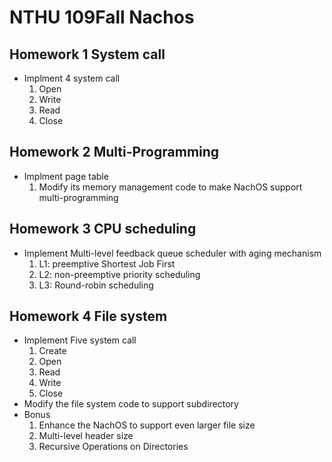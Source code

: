 # NTHU 109Fall Nachos

## Homework 1 System call
+ Implment 4 system call
    1. Open
    2. Write
    3. Read
    4. Close

## Homework 2 Multi-Programming
+ Implment page table
    1. Modify its memory management code to make NachOS support multi-programming

## Homework 3 CPU scheduling
+ Implement Multi-level feedback queue scheduler with aging mechanism
    1. L1: preemptive Shortest Job First
    2. L2: non-preemptive priority scheduling
    3. L3: Round-robin scheduling

## Homework 4 File system
+ Implement Five system call
    1. Create
    2. Open
    3. Read
    4. Write
    5. Close
+ Modify the file system code to support subdirectory
+ Bonus
    1. Enhance the NachOS to support even larger file size
    2. Multi-level header size
    3. Recursive Operations on Directories
